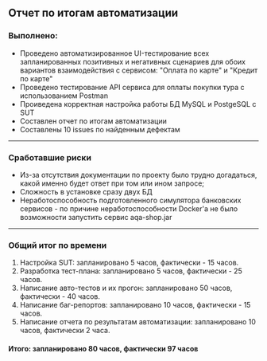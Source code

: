 ## Отчет по итогам автоматизации
### Выполнено:
* Проведено автоматизированное UI-тестирование всех запланированных позитивных и негативных сценариев для обоих вариантов взаимодействия с сервисом: "Оплата по карте" и "Кредит по карте"
* Проведено тестирование API сервиса для оплаты покупки тура с использованием Postman
* Проиведена корректная настройка работы БД MySQL и PostgeSQL с SUT
* Составлен отчет по итогам автоматизации
* Составлены 10 issues по найденным дефектам
___

### Сработавшие риски
* Из-за отсутствия документации по проекту было трудно догадаться, какой именно будет ответ при том или ином запросе;
* Сложность в установке сразу двух БД
* Неработоспособность подготовленного симулятора банковских сервисов - по причине неработоспособности Docker'a не было возможности запустить сервис aqa-shop.jar
___

### Общий итог по времени
1. Настройка SUT: запланировано 5 часов, фактически - 15 часов.
2. Разработка тест-плана: запланировано 5 часов, фактически - 25 часов.
3. Написание авто-тестов и их прогон: запланировано 50 часов, фактически - 40 часов.
4. Написание баг-репортов: запланировано 10 часов, фактически - 15 часов.
5. Написание отчета по результатам автоматизации: запланировано 10 часов, фактически 2 часа.

#### Итого: запланировано 80 часов, фактически 97 часов